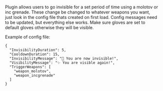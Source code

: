 Plugin allows users to go invisible for a set period of time using a molotov or inc grenade. These change be changed to whatever weapons you want, just look in the config file thats created on first load. Config messages need to be updated, but everything else works. Make sure gloves are set to default gloves otherwise they will be visible.

Example of config file:

```
{
  "InvisibilityDuration": 5,
  "CooldownDuration": 15,
  "InvisibilityMessage": "🫥 You are now invisible!",
  "VisibilityMessage": "✨ You are visible again!",
  "TriggerWeapons": [
    "weapon_molotov",
    "weapon_incgrenade"
  ]
}
